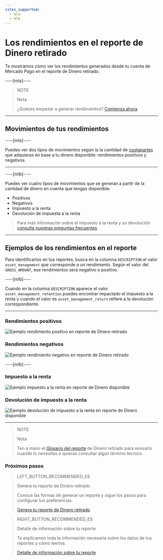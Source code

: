 ```yaml
---
sites_supported:
  - mla
  - mlb
---
```


# Los rendimientos en el reporte de Dinero retirado

Te mostramos cómo ver los rendimientos generados desde tu cuenta de Mercado Pago en el reporte de Dinero retirado.

----[mla]----
> NOTE
>
> Nota
>
> ¿Quieres empezar a generar rendimientos? [Comienza ahora](https://www.mercadopago.com.ar/ayuda/empezar-a-invertir_4055).
------------

## Movimientos de tus rendimientos

----[mla]---- 

Puedes ver dos tipos de movimientos según la la cantidad de [cuotapartes](https://www.mercadopago.com.ar/ayuda/Antes-de-invertir_4053) que adquieras en base a tu dinero disponible: rendimientos positivos y negativos.

------------
----[mlb]---- 

Puedes ver cuatro tipos de movimientos que se generan a partir de la cantidad de dinero en cuenta que tengas disponible:

* Positivos
* Negativos
* Impuesto a la renta
* Devolución de impuesta a la renta

> Para más información sobre el impuesto a la renta y su devolución [consulta nuestras preguntas frecuentes](https://www.mercadopago.com.br/ajuda/Como-gerar-rendimientos_4265).

------------

## Ejemplos de los rendimientos en el reporte


Para identificarlos en tus reportes, busca en la columna `DESCRIPTION` el valor `asset_management` que corresponde a un rendimiento. Según el valor del `GROSS_AMOUNT`, ese rendimientos será negativo o positivo.  

----[mlb]---- 

Cuando en la columna `DESCRIPTION` aparece el valor `asset_management_retention` puedes encontrar impactado el impuesto a la renta y cuando el valor es `asset_management_return` refiere a la devolución correspondiente.

------------

### Rendimientos positivos

![Ejemplo rendimiento positivo en reporte de Dinero retirado](/images/manage-account/reports/reports-information-details/asset-management-bank-positive.png)

### Rendimientos negativos

![Ejemplo rendimiento negativo en reporte de Dinero retirado](/images/manage-account/reports/reports-information-details/asset-management-bank-negative.png)

----[mlb]---- 

### Impuesto a la renta

![Ejemplo impuesto a la renta en reporte de Dinero disponible](/images/manage-account/reports/reports-information-details/asset-management-bank-with-taxes-negative.png)

### Devolución de impuesto a la renta

![Ejemplo devolución de impuesto a la renta en reporte de Dinero disponible](/images/manage-account/reports/reports-information-details/asset-management-bank-with-taxes-positive.png)

------------

> NOTE
>
> Nota
>
> Ten a mano el [Glosario del reporte](https://www.mercadopago[FAKER][URL][DOMAIN]/developers/es/guides/manage-account/reports/available-money/glossary/) de Dinero retirado para revisarlo cuando lo necesites o quieras consultar algún término técnico.


### Próximos pasos

> LEFT_BUTTON_RECOMMENDED_ES
>
> Genera tu reporte de Dinero retirado
>
> Conoce las formas de generar un reporte y sigue los pasos para configurar tus preferencias.
>
> [Genera tu reporte de Dinero retirado](https://www.mercadopago[FAKER][URL][DOMAIN]/developers/es/guides/manage-account/reports/available-money/generate/)

> RIGHT_BUTTON_RECOMMENDED_ES
>
> Detalle de información sobre tu reporte
>
> Te explicamos toda la información necesaria sobre los datos de tus reportes y cómo leerlos.
>
> [Detalle de información sobre tu reporte](https://www.mercadopago[FAKER][URL][DOMAIN]/developers/es/guides/manage-account/reports/extra/reports-information-details/)